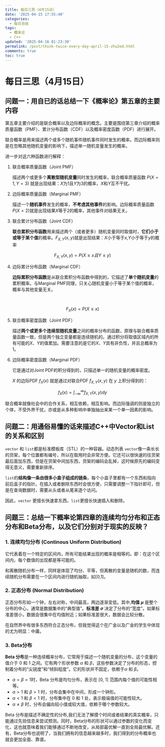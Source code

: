 ```yaml
---
title: 每日三思（4月15日）
date: '2025-04-15 17:55:40'
categories:
  - 每日总结
tags:
  - 概率论
  - C++
updated: '2025-04-16 01:23:30'
permalink: /post/think-twice-every-day-april-15-zhu2ed.html
comments: true
toc: true
---
```




# 每日三思（4月15日）

## 问题一：用自已的话总结一下《概率论》第五章的主要内容

第五章主要介绍的是联合概率以及边际概率的概念。主要是围绕第三章介绍的概率质量函数（PMF）、累计分布函数（CDF）以及概率密度函数（PDF）进行展开。

联合概率是用来描述两个或多个随机事件随机事件同时发生的概率。而边际概率则是在忽略其他随机变量的影响下，描述单一随机变量发生的概率。

进一步对这六种函数进行解释：

1. 联合概率质量函数（Joint PMF）

    描述两个或更多个**离散型随机变量**同时发生的概率，联合概率质量函数 $P(X = 1, Y = 3)$ 就是出现结果：$X$为1且$Y$为3的概率，$X$和$Y$互不干扰。
2. 边际概率质量函数（Marginal PMF）

    描述一个**随机事件**发生的概率，**不考虑其他事件**的影响。边际概率质量函数$P(X=2)$就是出现结果$X$等于2的概率，其他事件对结果无关。
3. 联合累计分布函数（Joint CDF）

    **联合累积分布函数**用来描述两个（或者更多）随机变量同时取值时，**它们小于或等于某个值**的概率。$F_{X,Y}(x,y)$就是出现结果：$X$小于等于$x$,$Y$小于等于$y$的概率

$$
F_{X,Y}(x,y)=P(X≤x 且 Y≤y)
$$

4. 边际累计分布函数（Marginal CDF）

    **边际累积分布函数**是从联合累积分布函数中得到的，它描述了**单个随机变量**的累积概率。与Marginal PMF同理，只关心随机变量小于等于某个值的概率，概率与其他变量无关。

‍

$$
F_X(x)=P(X≤x)
$$

5. 联合概率密度函数（Joint PDF）

    描述**两个或更多个连续型随机变量**之间的概率分布的函数，原理与联合概率质量函数一致，但是两个独立变量都是连续随机的。通过积分将取值区域内的所有可能的$X、Y$的值累加。需要注意的是它的$X、Y$具有非负性，并且总概率为1。

6. 边际概率密度函数（Marginal PDF）

    它是通过对Joint PDF的积分得到的，只描述单一的随机变量的概率密度。

    $X$ 的边际PDF $f_X(x)$ 就是通过对联合PDF $f_{X,Y}(x, y)$ 在 $y$ 上积分得到的：

$$
f_{X}(x)=∫_{−∞}^{∞}f_{X,Y}(x,y)dy
$$

联合概率就像社会中的合作关系，相互依赖，相互影响。而边际强调的则是独立的个体，不受外界干扰，亦或是从多种影响中单独抽出来某一个单一因素的影响。

## 问题二：用通俗易懂的话来描述C++中Vector和List的关系和区别

​`vector`​ 和 `list`​ 都是标准模板库（STL）的一种容器。动态列表 `vector`​ 像一条长长的货架，每个位置都有编号，所以在取用时会非常方便。它还可以很快速的往货架最后面加东西，但是在货架中间加东西，货架的编码会乱掉，这时候原先的编码变得无意义，需要重新排序。

​`list`​ 的**结构像一条由很多小盒子组成的链条**，每个小盒子里都有一个东西和指向前后盒子的指针。在插入或者删除东西时会很方便，只需要调整一下指针即可，但是在查询数据时，需要从头或者从尾来逐个访问。

因此，`vector`​ 更擅长快速拿东西，`list`​ 更擅长快速插入和删除。

## 问题三：总结一下概率论第四章的连续均匀分布和正态分布和Beta分布，以及它们分别对于现实的反映？

### 1. 连续均匀分布 (Continous Uniform Distribution)

它代表着在一个特定的区间内，所有可能结果出现的概率是相等的。即：在这个区间内，每个数值的出现都是等可能的。

和离散随机分布一样，同样是体现了均分、平等，但离散的变量是随机的数，而连续随机分布需要在一个区间内进行随机抽取，如[0,1]。

### 2. 正态分布 (Normal Distribution)

正态分布形如一个钟，左右对称，中间最高，两边逐渐变低。其中,**均值** **$\mu$** 是整个分布的中心，通常是数据集中的“典型值”。**标准差** **$\sigma$** 决定了分布的“宽度”。如果标准差很小，数据会很集中在均值附近；如果标准差很大，数据会比较分散。

在自然界中有很多东西符合正态分布，但我觉得这个在广金以及广金的学生中体现的尤为明显：中庸。

### 3. Beta分布

**Beta 分布**是一种连续概率分布，它常用于描述一个随机变量的分布，这个变量的值介于 0 和 1 之间。它有两个形状参数 $\alpha$ 和 $\beta$，这些参数决定了分布的形态，控制着分布的“尖锐度”和“倾斜程度”。它的形状并不固定，依赖于$\alpha$ 和 $\beta$。

* $\alpha =β=1$​ 时，Beta 分布是均匀分布，表示在 [0, 1] 范围内每个值的可能性相等。
* $\alpha > 1$ 和 $\beta > 1$ 时，分布会集中在中间，形成一个钟形。
* $\alpha < 1$ 和 $\beta < 1$ 时，分布集中在 0 和 1 处，表示极端值的可能性较大。
* $\alpha \neq \beta$ 时，分布会偏向较小值或较大值，依赖于哪个参数较大。

Beta 分布是描述不确定性的分布,我们无法了解摸个时间或者结果的真实概率，只能通过先验信息来尝试预测。同时，Beta分布的形状可以通过参数的变化而变化，这也就意味着我们能够通过不断地改变，从局部最优解一直到全局最优解。还有，Beta分布也说明了，当我们拥有的信息越来越多时，我们得到的分布概率也就会更加全面、靠谱。

‍

‍
